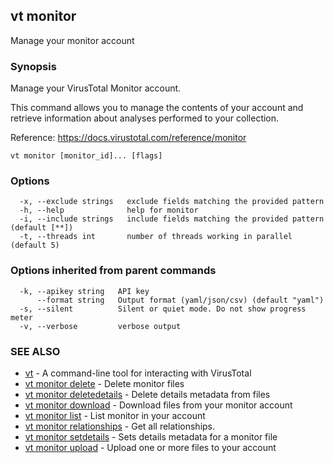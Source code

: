 ## vt monitor

Manage your monitor account

### Synopsis

Manage your VirusTotal Monitor account.

This command allows you to manage the contents of your account and retrieve
information about analyses performed to your collection.

Reference:
  https://docs.virustotal.com/reference/monitor

```
vt monitor [monitor_id]... [flags]
```

### Options

```
  -x, --exclude strings   exclude fields matching the provided pattern
  -h, --help              help for monitor
  -i, --include strings   include fields matching the provided pattern (default [**])
  -t, --threads int       number of threads working in parallel (default 5)
```

### Options inherited from parent commands

```
  -k, --apikey string   API key
      --format string   Output format (yaml/json/csv) (default "yaml")
  -s, --silent          Silent or quiet mode. Do not show progress meter
  -v, --verbose         verbose output
```

### SEE ALSO

* [vt](vt.md)	 - A command-line tool for interacting with VirusTotal
* [vt monitor delete](vt_monitor_delete.md)	 - Delete monitor files
* [vt monitor deletedetails](vt_monitor_deletedetails.md)	 - Delete details metadata from files
* [vt monitor download](vt_monitor_download.md)	 - Download files from your monitor account
* [vt monitor list](vt_monitor_list.md)	 - List monitor in your account
* [vt monitor relationships](vt_monitor_relationships.md)	 - Get all relationships.
* [vt monitor setdetails](vt_monitor_setdetails.md)	 - Sets details metadata for a monitor file
* [vt monitor upload](vt_monitor_upload.md)	 - Upload one or more files to your account

